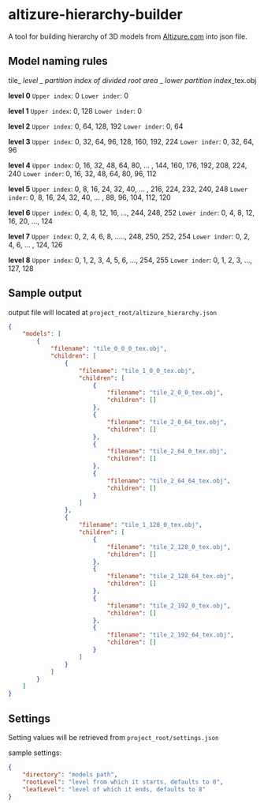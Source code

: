 # altizure-hierarchy-builder
A tool for building hierarchy of 3D models from [Altizure.com](https://www.altizure.com/) into json file.

## Model naming rules
  
tile_ *level* _ *partition index of divided root area* _ *lower partition index*_tex.obj


**level 0**
`Upper index`: 0
`Lower inder`: 0

**level 1**
`Upper index`: 0, 128
`Lower inder`: 0

**level 2**
`Upper index`: 0, 64, 128, 192
`Lower inder`: 0, 64

**level 3**
`Upper index`: 0, 32, 64, 96, 128, 160, 192, 224
`Lower inder`: 0, 32, 64, 96

**level 4**
`Upper index`: 0, 16, 32, 48, 64, 80, ... , 144, 160, 176, 192, 208, 224, 240
`Lower inder`: 0, 16, 32, 48, 64, 80, 96, 112

**level 5**
`Upper index`: 0, 8, 16, 24, 32, 40, ... , 216, 224, 232, 240, 248
`Lower inder`: 0, 8, 16, 24, 32, 40, ... , 88, 96, 104, 112, 120

**level 6**
`Upper index`: 0, 4, 8, 12, 16, ..., 244, 248, 252
`Lower inder`: 0, 4, 8, 12, 16, 20, ..., 124

**level 7**
`Upper index`: 0, 2, 4, 6, 8, ....., 248, 250, 252, 254
`Lower inder`: 0, 2, 4, 6, ... , 124, 126

**level 8**
`Upper index`: 0, 1, 2, 3, 4, 5, 6, ..., 254, 255
`Lower inder`: 0, 1, 2, 3, ..., 127, 128



## Sample output

output file will located at `project_root/altizure_hierarchy.json`

```json
{
    "models": [
        {
            "filename": "tile_0_0_0_tex.obj",
            "children": [
                {
                    "filename": "tile_1_0_0_tex.obj",
                    "children": [
                        {
                            "filename": "tile_2_0_0_tex.obj",
                            "children": []
                        },
                        {
                            "filename": "tile_2_0_64_tex.obj",
                            "children": []
                        },
                        {
                            "filename": "tile_2_64_0_tex.obj",
                            "children": []
                        },
                        {
                            "filename": "tile_2_64_64_tex.obj",
                            "children": []
                        }
                    ]
                },
                {
                    "filename": "tile_1_128_0_tex.obj",
                    "children": [
                        {
                            "filename": "tile_2_128_0_tex.obj",
                            "children": []
                        },
                        {
                            "filename": "tile_2_128_64_tex.obj",
                            "children": []
                        },
                        {
                            "filename": "tile_2_192_0_tex.obj",
                            "children": []
                        },
                        {
                            "filename": "tile_2_192_64_tex.obj",
                            "children": []
                        }
                    ]
                }
            ]
        }
    ]
}
```

## Settings

Setting values will be retrieved from `project_root/settings.json`
  
sample settings:

```json
{
    "directory": "models path",
    "rootLevel": "level from which it starts, defaults to 0",
    "leafLevel": "level of which it ends, defaults to 8"
}
```